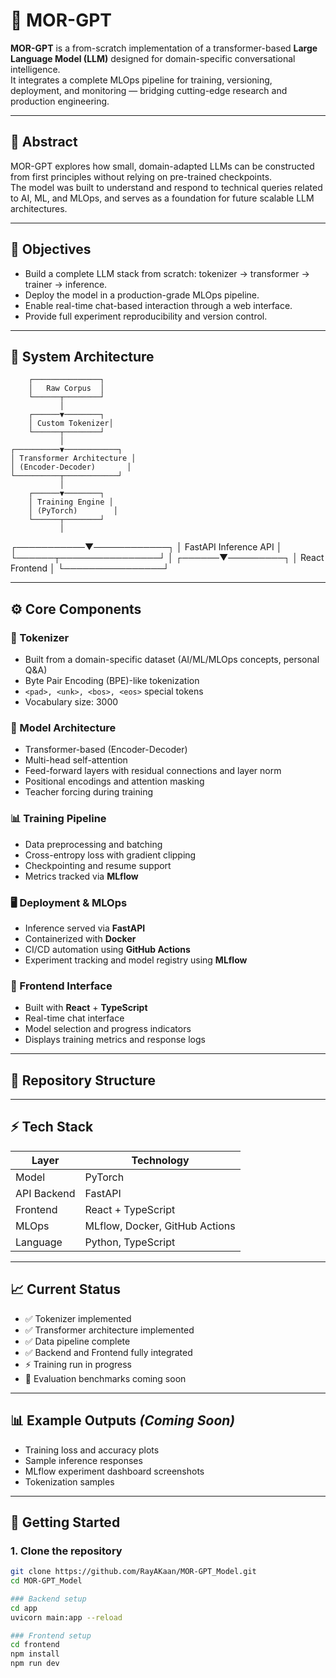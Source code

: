 
# 🧠 MOR-GPT

**MOR-GPT** is a from-scratch implementation of a transformer-based **Large Language Model (LLM)** designed for domain-specific conversational intelligence.  
It integrates a complete MLOps pipeline for training, versioning, deployment, and monitoring — bridging cutting-edge research and production engineering.

---

## 📜 Abstract

MOR-GPT explores how small, domain-adapted LLMs can be constructed from first principles without relying on pre-trained checkpoints.  
The model was built to understand and respond to technical queries related to AI, ML, and MLOps, and serves as a foundation for future scalable LLM architectures.

---

## 🎯 Objectives

- Build a complete LLM stack from scratch: tokenizer → transformer → trainer → inference.
- Deploy the model in a production-grade MLOps pipeline.
- Enable real-time chat-based interaction through a web interface.
- Provide full experiment reproducibility and version control.

---

## 🧩 System Architecture

        ┌───────────────┐
        │   Raw Corpus  │
        └──────┬────────┘
               │
        ┌──────▼────────┐
        │ Custom Tokenizer│
        └──────┬────────┘
               │
    ┌──────────▼────────────┐
    │ Transformer Architecture │
    │ (Encoder-Decoder)       │
    └──────────┬────────────┘
               │
        ┌──────▼────────┐
        │ Training Engine │
        │ (PyTorch)        │
        └──────┬────────┘
               │
   ┌───────────▼────────────┐
   │ FastAPI Inference API  │
   └──────┬────────────────┘
          │
   ┌──────▼─────────┐
   │ React Frontend │
   └────────────────┘

---

## ⚙️ Core Components

### 📝 Tokenizer
- Built from a domain-specific dataset (AI/ML/MLOps concepts, personal Q&A)
- Byte Pair Encoding (BPE)-like tokenization
- `<pad>, <unk>, <bos>, <eos>` special tokens
- Vocabulary size: 3000

### 🧠 Model Architecture
- Transformer-based (Encoder-Decoder)
- Multi-head self-attention
- Feed-forward layers with residual connections and layer norm
- Positional encodings and attention masking
- Teacher forcing during training

### 📊 Training Pipeline
- Data preprocessing and batching
- Cross-entropy loss with gradient clipping
- Checkpointing and resume support
- Metrics tracked via **MLflow**

### 🖥️ Deployment & MLOps
- Inference served via **FastAPI**
- Containerized with **Docker**
- CI/CD automation using **GitHub Actions**
- Experiment tracking and model registry using **MLflow**

### 💬 Frontend Interface
- Built with **React** + **TypeScript**
- Real-time chat interface
- Model selection and progress indicators
- Displays training metrics and response logs

---

## 📁 Repository Structure


---

## ⚡ Tech Stack

| Layer        | Technology           |
|--------------|--------------------------|
| Model        | PyTorch                  |
| API Backend  | FastAPI                  |
| Frontend     | React + TypeScript       |
| MLOps         | MLflow, Docker, GitHub Actions |
| Language     | Python, TypeScript       |

---

## 📈 Current Status

- ✅ Tokenizer implemented  
- ✅ Transformer architecture implemented  
- ✅ Data pipeline complete  
- ✅ Backend and Frontend fully integrated  
- ⚡ Training run in progress  
- 📌 Evaluation benchmarks coming soon  

---

## 📊 Example Outputs *(Coming Soon)*

- Training loss and accuracy plots
- Sample inference responses
- MLflow experiment dashboard screenshots
- Tokenization samples

---

## 🚀 Getting Started

### 1. Clone the repository
```bash
git clone https://github.com/RayAKaan/MOR-GPT_Model.git
cd MOR-GPT_Model

### Backend setup
cd app
uvicorn main:app --reload

### Frontend setup
cd frontend
npm install
npm run dev
